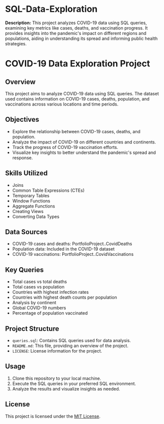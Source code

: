 # SQL-Data-Exploration
**Description:**  This project analyzes COVID-19 data using SQL queries, examining key metrics like cases, deaths, and vaccination progress. It provides insights into the pandemic's impact on different regions and populations, aiding in understanding its spread and informing public health strategies.
# COVID-19 Data Exploration Project

## Overview
This project aims to analyze COVID-19 data using SQL queries. The dataset used contains information on COVID-19 cases, deaths, population, and vaccinations across various locations and time periods.

## Objectives
- Explore the relationship between COVID-19 cases, deaths, and population.
- Analyze the impact of COVID-19 on different countries and continents.
- Track the progress of COVID-19 vaccination efforts.
- Visualize key insights to better understand the pandemic's spread and response.

## Skills Utilized
- Joins
- Common Table Expressions (CTEs)
- Temporary Tables
- Window Functions
- Aggregate Functions
- Creating Views
- Converting Data Types

## Data Sources
- COVID-19 cases and deaths: PortfolioProject..CovidDeaths
- Population data: Included in the COVID-19 dataset
- COVID-19 vaccinations: PortfolioProject..CovidVaccinations

## Key Queries
- Total cases vs total deaths
- Total cases vs population
- Countries with highest infection rates
- Countries with highest death counts per population
- Analysis by continent
- Global COVID-19 numbers
- Percentage of population vaccinated

## Project Structure
- `queries.sql`: Contains SQL queries used for data analysis.
- `README.md`: This file, providing an overview of the project.
- `LICENSE`: License information for the project.

## Usage
1. Clone this repository to your local machine.
2. Execute the SQL queries in your preferred SQL environment.
3. Analyze the results and visualize insights as needed.

## License
This project is licensed under the [MIT License](LICENSE).

